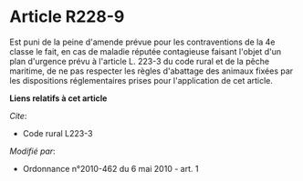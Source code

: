 # Article R228-9

Est puni de la peine d'amende prévue pour les contraventions de la 4e classe le fait, en cas de maladie réputée contagieuse
faisant l'objet d'un plan d'urgence prévu à l'article L. 223-3 du code rural et de la pêche maritime, de ne pas respecter les
règles d'abattage des animaux fixées par les dispositions réglementaires prises pour l'application de cet article.

**Liens relatifs à cet article**

_Cite_:

  - Code rural L223-3

_Modifié par_:

  - Ordonnance n°2010-462 du 6 mai 2010 - art. 1
